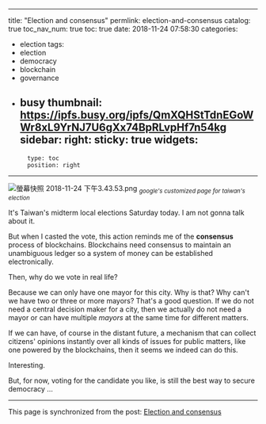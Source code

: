 
---
title: "Election and consensus"
permlink: election-and-consensus
catalog: true
toc_nav_num: true
toc: true
date: 2018-11-24 07:58:30
categories:
- election
tags:
- election
- democracy
- blockchain
- governance
- busy
thumbnail: https://ipfs.busy.org/ipfs/QmXQHStTdnEGoWWr8xL9YrNJ7U6gXx74BpRLvpHf7n54kg
sidebar:
    right:
        sticky: true
widgets:
    -
        type: toc
        position: right
---


![螢幕快照 2018-11-24 下午3.43.53.png](https://ipfs.busy.org/ipfs/QmXQHStTdnEGoWWr8xL9YrNJ7U6gXx74BpRLvpHf7n54kg)
<sub>*google's customized page for taiwan's election*</sub>

It's Taiwan's midterm local elections Saturday today. I am not gonna talk about it.

But when I casted the vote, this action reminds me of the **consensus** process of blockchains. Blockchains need consensus to maintain an unambiguous ledger so a system of money can be established electronically.

Then, why do we vote in real life?

Because we can only have one mayor for this city. Why is that? Why can't we have two or three or more mayors? That's a good question. If we do not need a central decision maker for a city, then we actually do not need a mayor or can have multiple *mayors* at the same time for different matters.

If we can have, of course in the distant future, a mechanism that can collect citizens' opinions instantly over all kinds of issues for public matters, like one powered by the blockchains, then it seems we indeed can do this.

Interesting.

But, for now, voting for the candidate you like, is still the best way to secure democracy ...


- - -

This page is synchronized from the post: [Election and consensus](https://steemit.com/@deanliu/election-and-consensus)
